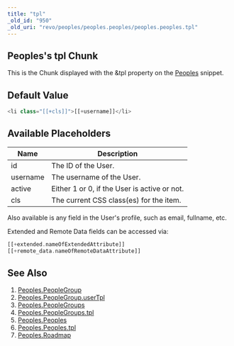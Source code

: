 ```yaml
---
title: "tpl"
_old_id: "950"
_old_uri: "revo/peoples/peoples.peoples/peoples.peoples.tpl"
---
```


## Peoples's tpl Chunk

This is the Chunk displayed with the &tpl property on the [Peoples](/extras/revo/peoples/peoples.peoples "Peoples.Peoples") snippet.

## Default Value

``` php 
<li class="[[+cls]]">[[+username]]</li>
```

## Available Placeholders

| Name | Description |
|------|-------------|
| id | The ID of the User. |
| username | The username of the User. |
| active | Either 1 or 0, if the User is active or not. |
| cls | The current CSS class(es) for the item. |

Also available is any field in the User's profile, such as email, fullname, etc.

Extended and Remote Data fields can be accessed via:

``` php 
[[+extended.nameOfExtendedAttribute]]
[[+remote_data.nameOfRemoteDataAttribute]]
```

## See Also

1. [Peoples.PeopleGroup](/extras/revo/peoples/peoples.peoplegroup)
  1. [Peoples.PeopleGroup.userTpl](/extras/revo/peoples/peoples.peoplegroup/peoples.peoplegroup.usertpl)
2. [Peoples.PeopleGroups](/extras/revo/peoples/peoples.peoplegroups)
  1. [Peoples.PeopleGroups.tpl](/extras/revo/peoples/peoples.peoplegroups/peoples.peoplegroups.tpl)
3. [Peoples.Peoples](/extras/revo/peoples/peoples.peoples)
  1. [Peoples.Peoples.tpl](/extras/revo/peoples/peoples.peoples/peoples.peoples.tpl)
4. [Peoples.Roadmap](/extras/revo/peoples/peoples.roadmap)